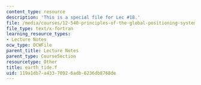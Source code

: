 ```yaml
---
content_type: resource
description: 'This is a special file for Lec #18.'
file: /media/courses/12-540-principles-of-the-global-positioning-system-spring-2012/119a1db7a43370926adb6236db8768de_earth_tide.f
file_type: text/x-fortran
learning_resource_types:
- Lecture Notes
ocw_type: OCWFile
parent_title: Lecture Notes
parent_type: CourseSection
resourcetype: Other
title: earth_tide.f
uid: 119a1db7-a433-7092-6adb-6236db8768de
---
```


